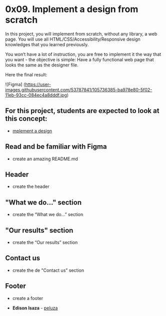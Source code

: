 # 0x09. Implement a design from scratch

In this project, you will implement from scratch, without any library, a web page. You will use all HTML/CSS/Accessibility/Responsive design knowledges that you learned previously.

You won’t have a lot of instruction, you are free to implement it the way that you want - the objective is simple: Have a fully functional web page that looks the same as the designer file.

Here the final result:

![Figma]
(https://user-images.githubusercontent.com/53787841/105736385-ba978e80-5f02-11eb-93cc-084ec4a8dddf.jpg)

## For this project, students are expected to look at this concept:

- [mplement a design](https://intranet.hbtn.io/concepts/220)

## Read and be familiar with Figma

- create an amazing README.md

## Header

- create the header

## "What we do..." section

- create the “What we do…” section

## "Our results" section

- create the “Our results” section

## Contact us

- create the de "Contact us" section

## Footer

- create a footer

- **Edison Isaza** - [peluza](https://github.com/peluza)
